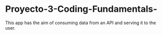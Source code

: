 # Proyecto-3-Coding-Fundamentals-
This app has the aim of consuming data from an API and serving it to the user.
